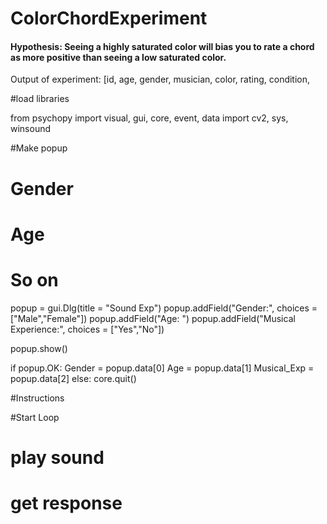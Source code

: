 # ColorChordExperiment

#### Hypothesis: Seeing a highly saturated color will bias you to rate a chord as more positive than seeing a low saturated color.

Output of experiment:
[id, age, gender, musician, color, rating, condition, 


#load libraries

from psychopy import visual, gui, core, event, data
import cv2, sys, winsound

#Make popup 
#   Gender
#   Age
#   So on

popup = gui.Dlg(title = "Sound Exp")
popup.addField("Gender:", choices = ["Male","Female"])
popup.addField("Age: ")
popup.addField("Musical Experience:", choices = ["Yes","No"])

popup.show()

if popup.OK:
    Gender = popup.data[0]
    Age = popup.data[1]
    Musical_Exp = popup.data[2]
else:
    core.quit()



#Instructions


#Start Loop
#   play sound
#   get response




















